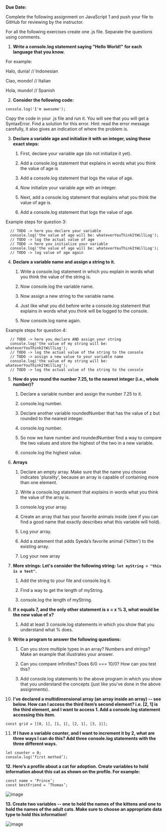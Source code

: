**Due Date:**

Complete the following assignment on JavaScript 1 and push your file to GitHub for reviewing by the instructor. 

For all the following exercises create one .js file. Separate the questions using comments.

1. **Write a console.log statement saying "Hello World!" for each language that you know.**

For example:

Halo, dunia! // Indonesian

Ciao, mondo! // Italian

Hola, mundo! // Spanish

2. **Consider the following code:**
```
console.log('I'm awesome');
```
Copy the code in your .js file and run it. You will see that you will get a SyntaxError. Find a solution for this error. Hint: read the error message carefully, it also gives an indication of where the problem is.

3. **Declare a variable age and initialize it with an integer, using these exact steps:**

    1. First, declare your variable age (do not initialize it yet).

    2. Add a console.log statement that explains in words what you think the value of age is

    3. Add a console.log statement that logs the value of age.

    4. Now initialize your variable age with an integer.

    5. Next, add a console.log statement that explains what you think the value of age is.

    6. Add a console.log statement that logs the value of age.

Example steps for question 3:
```
  // TODO -> here you declare your variable
  console.log('the value of age will be: whateverYouThinkItWillLog');
  // TODO -> log the actual value of age
  // TODO -> here you initialize your variable
  console.log('the value of age will be: whateverYouThinkItWillLog');
  // TODO -> log value of age again
```
4. **Declare a variable name and assign a string to it.**

    1. Write a console.log statement in which you explain in words what you think the value of the string is.

    2. Now console.log the variable name.

    3. Now assign a new string to the variable name.

    4. Just like what you did before write a console.log statement that explains in words what you think will be logged to the console.

    5. Now console.log name again.

Example steps for question 4:
```
  // TODO -> here you declare AND assign your string
  console.log('the value of my string will be: whateverYouThinkItWillLog');
  // TODO -> log the actual value of the string to the console
  // TODO -> assign a new value to your variable name
  console.log('the value of my string will be: whateverYouThinkItWillLog');
  // TODO -> log the actual value of the string to the console
```
5. **How do you round the number 7.25, to the nearest integer (i.e., whole number)?**

    1. Declare a variable number and assign the number 7.25 to it.

    2. console.log number.

    3. Declare another variable roundedNumber that has the value of z but rounded to the nearest integer.

    4. console.log number.

    5. So now we have number and roundedNumber find a way to compare the two values and store the highest of the two in a new variable.

    6. console.log the highest value.

6. **Arrays**

    1. Declare an empty array. Make sure that the name you choose indicates 'plurality', because an array is capable of containing more than one element. 

    2. Write a console.log statement that explains in words what you think the value of the array is.

    3. console.log your array.

    4. Create an array that has your favorite animals inside (see if you can find a good name that exactly describes what this variable will hold).

    5. Log your array.

    6. Add a statement that adds Syeda’s favorite animal ('kitten') to the existing array.

    7. Log your new array
    

7. **More strings: Let's consider the following string: `let myString = "this is a test"`.**

    1. Add the string to your file and console.log it.

    2. Find a way to get the length of myString.

    3. console.log the length of myString.

8. **If x equals 7, and the only other statement is x = x % 3, what would be the new value of x?**

    1. Add at least 3 console.log statements in which you show that you understand what % does.

9. **Write a program to answer the following questions:**

    1. Can you store multiple types in an array? Numbers and strings? Make an example that illustrates your answer.

    2. Can you compare infinities? Does 6/0 === 10/0? How can you test this?

    3. Add console.log statements to the above program in which you show that you understand the concepts (just like you've done in the above assignments).

10. **I’ve declared a multidimensional array (an array inside an array) -- see below. How can I access the third item’s second element? i.e. [2, 1] is the third element, and I want to access 1. Add a console.log statement accessing this item.**
```
const grid = [[0, 1], [1, 1], [2, 1], [3, 1]];
```


11. **If I have a variable counter, and I want to increment it by 2, what are three ways I can do this? Add three console.log statements with the three different ways.**
```
let counter = 0;
console.log(‘first method’);
```

**12. Here’s a profile about a cat for adoption. 
Create variables to hold information about this cat as shown on the profile. For example:**

```
const name = ‘Prince’;
const bestFriend = ‘Thomas’;
```

![image](https://user-images.githubusercontent.com/1719156/63299661-4d5ee300-c2a4-11e9-808e-cf8bf310687e.png)


**13. Create two variables -- one to hold the names of the kittens and one to hold the names of the adult cats. Make sure to choose an appropriate data type to hold this information!**

![image](https://user-images.githubusercontent.com/1719156/63299743-8008db80-c2a4-11e9-9cb0-c101b5dbd2bf.png)
